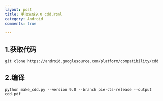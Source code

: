 ```yaml
---
layout: post
title: 手动生成9.0 cdd.html
category: Android
comments: true

---
```


## 1.获取代码
``git clone https://android.googlesource.com/platform/compatibility/cdd``

## 2.编译 
``python make_cdd.py --version 9.0 --branch pie-cts-release --output cdd.pdf ``

